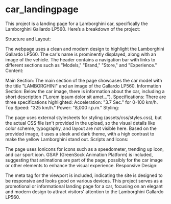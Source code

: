 # car_landingpage
This project is a landing page for a Lamborghini car, specifically the Lamborghini Gallardo LP560. Here’s a breakdown of the project:

Structure and Layout:

The webpage uses a clean and modern design to highlight the Lamborghini Gallardo LP560. The car's name is prominently displayed, along with an image of the vehicle.
The header contains a navigation bar with links to different sections such as "Models," "Brand," "Store," and "Experience."
Content:

Main Section: The main section of the page showcases the car model with the title "LAMBORGHINI" and an image of the Gallardo LP560.
Information Section: Below the car image, there is information about the car, including a short description ("Lorem ipsum dolor sit amet...").
Specifications: There are three specifications highlighted:
Acceleration: "3.7 Sec." for 0-100 km/h.
Top Speed: "325 km/h."
Power: "8,000 r.p.m."
Styling:

The page uses external stylesheets for styling (assets/css/styles.css), but the actual CSS file isn't provided in the upload, so the visual details like color scheme, typography, and layout are not visible here.
Based on the provided image, it uses a sleek and dark theme, with a high contrast to make the yellow Lamborghini stand out.
Scripts and Icons:

The page uses Ionicons for icons such as a speedometer, trending up icon, and car sport icon.
GSAP (GreenSock Animation Platform) is included, suggesting that animations are part of the page, possibly for the car image or other elements to enhance the visual experience.
Responsive Design:

The meta tag for the viewport is included, indicating the site is designed to be responsive and looks good on various devices.
This project serves as a promotional or informational landing page for a car, focusing on an elegant and modern design to attract visitors' attention to the Lamborghini Gallardo LP560.

